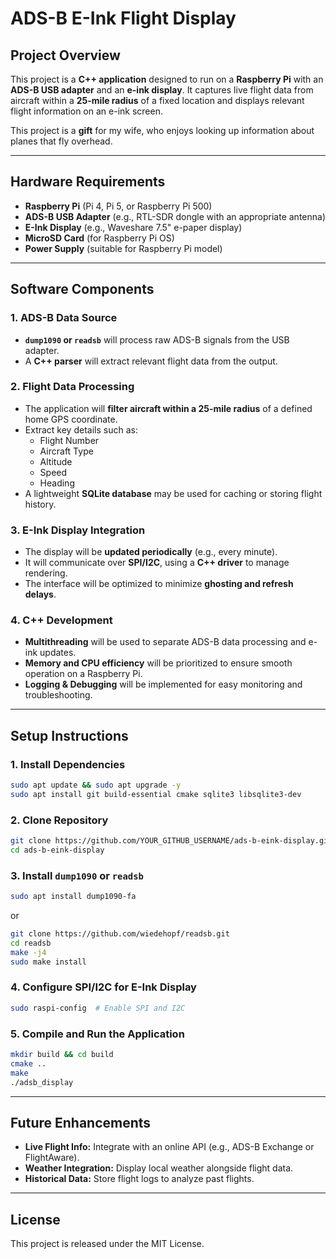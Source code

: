 # **ADS-B E-Ink Flight Display**  

## **Project Overview**  
This project is a **C++ application** designed to run on a **Raspberry Pi** with an **ADS-B USB adapter** and an **e-ink display**. It captures live flight data from aircraft within a **25-mile radius** of a fixed location and displays relevant flight information on an e-ink screen.  

This project is a **gift** for my wife, who enjoys looking up information about planes that fly overhead.

---

## **Hardware Requirements**  
- **Raspberry Pi** (Pi 4, Pi 5, or Raspberry Pi 500)  
- **ADS-B USB Adapter** (e.g., RTL-SDR dongle with an appropriate antenna)  
- **E-Ink Display** (e.g., Waveshare 7.5" e-paper display)  
- **MicroSD Card** (for Raspberry Pi OS)  
- **Power Supply** (suitable for Raspberry Pi model)  

---

## **Software Components**  

### **1. ADS-B Data Source**  
- **`dump1090` or `readsb`** will process raw ADS-B signals from the USB adapter.  
- A **C++ parser** will extract relevant flight data from the output.  

### **2. Flight Data Processing**  
- The application will **filter aircraft within a 25-mile radius** of a defined home GPS coordinate.  
- Extract key details such as:  
  - Flight Number  
  - Aircraft Type  
  - Altitude  
  - Speed  
  - Heading  
- A lightweight **SQLite database** may be used for caching or storing flight history.  

### **3. E-Ink Display Integration**  
- The display will be **updated periodically** (e.g., every minute).  
- It will communicate over **SPI/I2C**, using a **C++ driver** to manage rendering.  
- The interface will be optimized to minimize **ghosting and refresh delays**.  

### **4. C++ Development**  
- **Multithreading** will be used to separate ADS-B data processing and e-ink updates.  
- **Memory and CPU efficiency** will be prioritized to ensure smooth operation on a Raspberry Pi.  
- **Logging & Debugging** will be implemented for easy monitoring and troubleshooting.  

---

## **Setup Instructions**  

### **1. Install Dependencies**  
```bash
sudo apt update && sudo apt upgrade -y
sudo apt install git build-essential cmake sqlite3 libsqlite3-dev
```

### **2. Clone Repository**  
```bash
git clone https://github.com/YOUR_GITHUB_USERNAME/ads-b-eink-display.git
cd ads-b-eink-display
```

### **3. Install `dump1090` or `readsb`**  
```bash
sudo apt install dump1090-fa
```
or  
```bash
git clone https://github.com/wiedehopf/readsb.git
cd readsb
make -j4
sudo make install
```

### **4. Configure SPI/I2C for E-Ink Display**  
```bash
sudo raspi-config  # Enable SPI and I2C
```

### **5. Compile and Run the Application**  
```bash
mkdir build && cd build
cmake ..
make
./adsb_display
```

---

## **Future Enhancements**  
- **Live Flight Info:** Integrate with an online API (e.g., ADS-B Exchange or FlightAware).  
- **Weather Integration:** Display local weather alongside flight data.  
- **Historical Data:** Store flight logs to analyze past flights.  

---

## **License**  
This project is released under the MIT License.  
